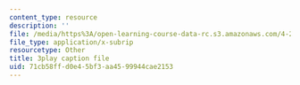 ```yaml
---
content_type: resource
description: ''
file: /media/https%3A/open-learning-course-data-rc.s3.amazonaws.com/4-241j-theory-of-city-form-spring-2013/71cb58ffd0e45bf3aa4599944cae2153_Lac4liQeHEQ.vtt
file_type: application/x-subrip
resourcetype: Other
title: 3play caption file
uid: 71cb58ff-d0e4-5bf3-aa45-99944cae2153
---
```

